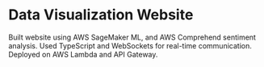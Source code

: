 # Data Visualization Website
Built website using AWS SageMaker ML, and AWS Comprehend sentiment analysis. Used TypeScript and WebSockets for real-time communication. Deployed on AWS Lambda and API Gateway.
